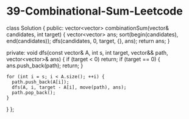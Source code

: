 # 39-Combinational-Sum-Leetcode
class Solution {
 public:
  vector<vector<int>> combinationSum(vector<int>& candidates, int target) {
    vector<vector<int>> ans;
    sort(begin(candidates), end(candidates));
    dfs(candidates, 0, target, {}, ans);
    return ans;
  }

 private:
  void dfs(const vector<int>& A, int s, int target, vector<int>&& path,
           vector<vector<int>>& ans) {
    if (target < 0)
      return;
    if (target == 0) {
      ans.push_back(path);
      return;
    }

    for (int i = s; i < A.size(); ++i) {
      path.push_back(A[i]);
      dfs(A, i, target - A[i], move(path), ans);
      path.pop_back();
    }
  }
};

